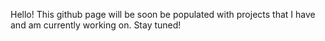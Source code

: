 Hello! This github page will be soon be populated with projects that I have and am currently working on. Stay tuned!
